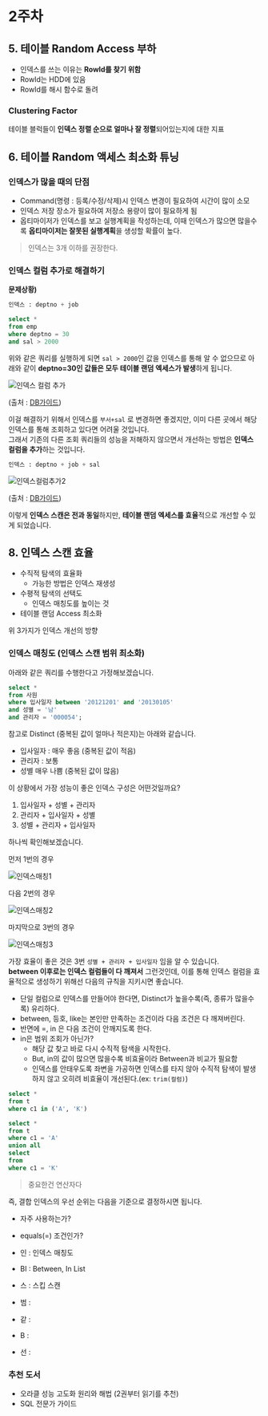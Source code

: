 # 2주차

## 5. 테이블 Random Access 부하

* 인덱스를 쓰는 이유는 **RowId를 찾기 위함**  
* RowId는 HDD에 있음
* RowId를 해시 함수로 돌려

### Clustering Factor

테이블 블럭들이 **인덱스 정렬 순으로 얼마나 잘 정렬**되어있는지에 대한 지표 

## 6. 테이블 Random 액세스 최소화 튜닝

### 인덱스가 많을 때의 단점

* Command(명령 : 등록/수정/삭제)시 인덱스 변경이 필요하여 시간이 많이 소모
* 인덱스 저장 장소가 필요하여 저장소 용량이 많이 필요하게 됨
* 옵티마이저가 인덱스를 보고 실행계획을 작성하는데, 이때 인덱스가 많으면 많을수록 **옵티마이저는 잘못된 실행계획**을 생성할 확률이 높다.

> 인덱스는 3개 이하를 권장한다.  

### 인덱스 컬럼 추가로 해결하기

**문제상황)**

```sql
인덱스 : deptno + job

select *
from emp
where deptno = 30
and sal > 2000
```

위와 같은 쿼리를 실행하게 되면 ```sal > 2000```인 값을 인덱스를 통해 알 수 없으므로 아래와 같이 **deptno=30인 값들은 모두 테이블 랜덤 엑세스가 발생**하게 됩니다.  

![인덱스 컬럼 추가](./images/인덱스컬럼추가.png)

(출처 : [DB가이드](http://www.dbguide.net/db.db?cmd=view&boardUid=148221&boardConfigUid=9&categoryUid=216&boardIdx=140&boardStep=1))

이걸 해결하기 위해서 인덱스를 ```부서+sal``` 로 변경하면 좋겠지만, 이미 다른 곳에서 해당 인덱스를 통해 조회하고 있다면 어려울 것입니다.  
그래서 기존의 다른 조회 쿼리들의 성능을 저해하지 않으면서 개선하는 방법은 **인덱스 컬럼을 추가**하는 것입니다.

```sql
인덱스 : deptno + job + sal
```

![인덱스컬럼추가2](./images/인덱스컬럼추가2.png)

(출처 : [DB가이드](http://www.dbguide.net/db.db?cmd=view&boardUid=148221&boardConfigUid=9&categoryUid=216&boardIdx=140&boardStep=1))

이렇게 **인덱스 스캔은 전과 동일**하지만, **테이블 랜덤 엑세스를 효율**적으로 개선할 수 있게 되었습니다.

## 8. 인덱스 스캔 효율

* 수직적 탐색의 효율화
  * 가능한 방법은 인덱스 재생성
* 수평적 탐색의 선택도
  * 인덱스 매칭도를 높이는 것
* 테이블 랜덤 Access 최소화

위 3가지가 인덱스 개선의 방향

### 인덱스 매칭도 (인덱스 스캔 범위 최소화) 

아래와 같은 쿼리를 수행한다고 가정해보겠습니다.

```sql
select * 
from 사원
where 입사일자 between '20121201' and '20130105'
and 성별 = '남'
and 관리자 = '000054';
```

참고로 Distinct (중복된 값이 얼마나 적은지)는 아래와 같습니다.

* 입사일자 : 매우 좋음 (중복된 값이 적음)
* 관리자 : 보통
* 성별 매우 나쁨 (중복된 값이 많음)

이 상황에서 가장 성능이 좋은 인덱스 구성은 어떤것일까요? 

1. 입사일자 + 성별 + 관리자
2. 관리자 + 입사일자 + 성별
3. 성별 + 관리자 + 입사일자

하나씩 확인해보겠습니다.  
  
먼저 1번의 경우

![인덱스매칭1](./images/인덱스매칭1.png)

다음 2번의 경우

![인덱스매칭2](./images/인덱스매칭2.png)

마지막으로 3번의 경우

![인덱스매칭3](./images/인덱스매칭3.png)

가장 효율이 좋은 것은 3번 ```성별 + 관리자 + 입사일자``` 임을 알 수 있습니다.  
**between 이후로는 인덱스 컬럼들이 다 깨져서** 그런것인데, 이를 통해 인덱스 컬럼을 효율적으로 생성하기 위해선 다음의 규칙을 지키시면 좋습니다.  

* 단일 컬럼으로 인덱스를 만들어야 한다면, Distinct가 높을수록(즉, 종류가 많을수록) 유리하다.
* between, 등호, like는 본인만 만족하는 조건이라 다음 조건은 다 깨져버린다.
* 반면에 =, in 은 다음 조건이 안깨지도록 한다.
* in은 범위 조회가 아닌가?
  * 해당 값 찾고 바로 다시 수직적 탐색을 시작한다.
  * But, in의 값이 많으면 많을수록 비효율이라 Between과 비교가 필요함
  * 인덱스를 안태우도록 좌변을 가공하면 인덱스를 타지 않아 수직적 탐색이 발생하지 않고 오히려 비효율이 개선된다.(ex: ```trim(컬럼)```) 

```sql
select *
from t
where c1 in ('A', 'K')
```

```sql
select *
from t
where c1 = 'A'
union all
select
from 
where c1 = 'K'
```

> 중요한건 연산자다  


즉, 결합 인덱스의 우선 순위는 다음을 기준으로 결정하시면 됩니다.  

* 자주 사용하는가?  
* equals(=) 조건인가?  



* 인 : 인덱스 매칭도
* BI : Between, In List 
* 스 : 스킵 스캔
* 범 : 
* 같 : 
* B :
* 선 : 


### 추천 도서

* 오라클 성능 고도화 원리와 해법 (2권부터 읽기를 추천)
* SQL 전문가 가이드
